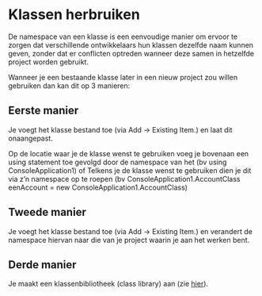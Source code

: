 # Klassen herbruiken

De namespace van een klasse is een eenvoudige manier om ervoor te zorgen dat verschillende ontwikkelaars hun klassen dezelfde naam kunnen geven, zonder dat er conflicten optreden wanneer deze samen in hetzelfde project worden gebruikt.

Wanneer je een bestaande klasse later in een nieuw project zou willen gebruiken dan kan dit op 3 manieren:

## Eerste manier

Je voegt het klasse bestand toe \(via Add -&gt; Existing Item.\) en laat dit onaangepast.

Op de locatie waar je de klasse wenst te gebruiken voeg je bovenaan een using statement toe gevolgd door de namespace van het \(bv using ConsoleApplication1\) of Telkens je de klasse wenst te gebruiken dien je dit via z’n namespace op te roepen \(bv ConsoleApplication1.AccountClass eenAccount = new ConsoleApplication1.AccountClass\)

## Tweede manier

Je voegt het klasse bestand toe \(via Add -&gt; Existing Item.\) en verandert de namespace hiervan naar die van je project waarin je aan het werken bent.

## Derde manier

Je maakt een klassenbibliotheek \(class library\) aan \(zie [hier](https://www.youtube.com/watch?v=6n-SL8cp8gM)\).


